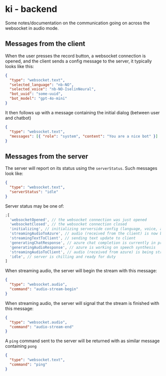 # ki - backend

Some notes/documentation on the communication going on across the websocket in audio mode.

## Messages from the client

When the user presses the record button, a websocket connection is opened, and the client sends a config message to the server, it typically looks like this:

```json
{
  "type": "websocket.text",
  "selected_language": "nb-NO",
  "selected_voice": "nb-NO-IselinNeural",
  "bot_uuid": "some-uuid",
  "bot_model": "gpt-4o-mini"
}
```

It then follows up with a message containing the initial dialog (between user and chatbot)

```json
{
  "type": "websocket.text",
  "messages": [{ "role": "system", "content": "You are a nice bot" }]
}
```

## Messages from the server

The server will report on its status using the `serverStatus`. Such messages look like:

```json
{
  "type": "websocket.text",
  "serverStatus": "idle"
}
```

Server status may be one of:

```js
;[
  'websocketOpened', // the websocket connection was just opened
  'websocketClosed', // the websocket connection closed
  'initializing', // initializing serverside config (language, voice, azure connection etc)
  'streamingAudioToAzure', // audio (received from the client) is now being streamed from the server to azure
  'streamingTextToClient', // sending text update to client
  'generatingChatResponse', // azure chat completion is currently in progress
  'generatingAudioResponse', // azure is working on speech synthesis
  'streamingAudioToClient', // audio (received from azure) is being streamed from the server to the client
  'idle', // server is chilling and ready for duty
]
```

When streaming audio, the server will begin the stream with this message:

```json
{
  "type": "websocket.audio",
  "command": "audio-stream-begin"
}
```

When streaming audio, the server will signal that the stream is finished with this message:

```json
{
  "type": "websocket.audio",
  "command": "audio-stream-end"
}
```

A `ping` command sent to the server will be returned with as similar message containing `pong`

```json
{
  "type": "websocket.text",
  "command": "ping"
}
```
